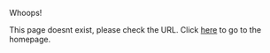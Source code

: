 Whoops!

This page doesnt exist, please check the URL.
Click [here](index.md) to go to the homepage.
